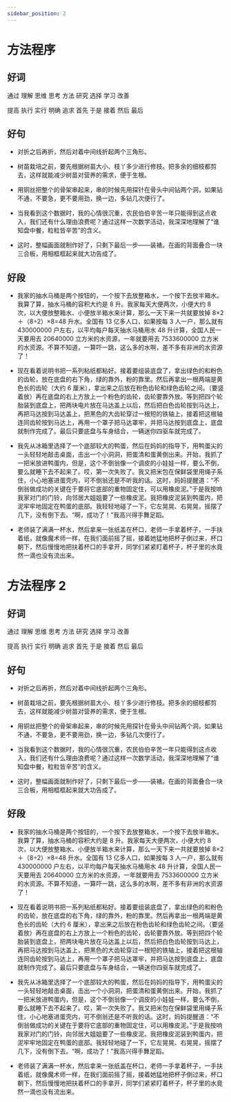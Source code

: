 ```yaml
---
sidebar_position: 2
---
```


# 方法程序

## 好词

通过 理解 思维 思考 方法 研究 选择 学习 改善

提高 执行 实行 明确 追求 首先 于是 接着 然后 最后

## 好句

- 对折之后再折，然后对着中间线折起两个三角形。

- 树苗栽培之前，要先根据树苗大小、枝丫多少进行修枝。把多余的细枝都剪去，这样就能减少树苗对营养的需求，便于生根。

- 用铜丝把整个的骨架串起来，串的时候先用探针在骨头中间钻两个洞，如果钻不通，不要急，更不要用劲，换一边，多钻几次便行了。

- 当我看到这个数据时，我的心情很沉重，农民伯伯辛苦一年只能得到这点收入，我们还有什么理由浪费呢？通过这样一次数学活动，我深深地理解了“谁知盘中餐，粒粒皆辛苦”的含义。

- 这时，整幅画面就制作好了，只剩下最后一步——装裱。在画的背面叠合一块三合板，用相框框起来就大功告成了。

## 好段

- 我家的抽水马桶是两个按钮的，一个按下去放整箱水，一个按下去放半箱水。我算了算，抽水马桶的容积大约是 8 升。我家每天大便两次，小便大约 8 次，以大便放整箱水、小便放半箱水来计算，那么一天下来一共就要放掉 8×2 ＋（8÷2）×8=48 升水。全国有 13 亿多人口，如果按每 3 人一户，那么就有 430000000 户左右，以平均每户每天抽水马桶用水 48 升计算，全国人民一天要用去 20640000 立方米的水资源，一年就要用去 7533600000 立方米的水资源。不算不知道，一算吓一跳，这么多的水啊，差不多有非洲的水资源了！

- 现在看着说明书把一系列粘纸都粘好。接着要组装底盘了，拿出绿色的和粉色的齿轮，放在底盘的右下角，绿的靠外，粉的靠里。然后再拿出一根两端是黄色长的齿轮（大约 6 厘米），拿出来之后放在粉色齿轮和绿色齿轮之间。（要竖着放）再在底盘的右上方放上一个粉色的齿轮，齿轮要靠外放。等到把四个轮胎装到底盘上，把两块电片放在马达盖上以后，然后把白色齿轮按到马达上，再把马达按到马达盖上，把黑色的大齿轮穿过一根短的铁轴上，接着把这根轴连同齿轮按到马达上，再用一个罩子把马达罩牢，并把马达按到底盘上，底盘就制作完成了。最后只要底盘与车身结合，一辆迷你四驱车就完成了。

- 我先从冰箱里选择了一个底部较大的鸭蛋，然后在妈妈的指导下，用鸭蛋尖的一头轻轻地敲击桌面，击出一个小洞洞，把蛋清和蛋黄倒出来。开始，我抓了一把米放进鸭蛋内，但是，这个不倒翁像一个调皮的小娃娃一样，要么不倒，要么就睡下去不起来了。哎，第一次失败了。我又把米包在保鲜袋里用绳子系住，小心地塞进蛋壳内，可不倒翁还是不听我的话。这时，妈妈提醒道：“不倒翁做成功的关键在于要将它底部的重物固定住，可以用橡皮泥。”于是我按响我家对门的门铃，向邻居大姐姐要了一些橡皮泥。我把橡皮泥装到鸭蛋内，把泥牢牢地固定在鸭蛋的底部。我轻轻地碰了一下，它左晃晃、右晃晃，摇摆了几下，没有倒下去。“啊，成功了！”我高兴得手舞足蹈。

- 老师装了满满一杯水，然后拿来一张纸盖在杯口，老师一手拿着杯子，一手扶着纸，就像魔术师一样，在我们面前摇了摇，接着她猛地把杯子倒过来，杯口朝下，然后慢慢地把扶着杯口的手拿开，同学们紧紧盯着杯子，杯子里的水竟然一滴也没有流出来。

# 方法程序 2

## 好词

通过 理解 思维 思考 方法 研究 选择 学习 改善

提高 执行 实行 明确 追求 首先 于是 接着 然后 最后

## 好句

- 对折之后再折，然后对着中间线折起两个三角形。

- 树苗栽培之前，要先根据树苗大小、枝丫多少进行修枝。把多余的细枝都剪去，这样就能减少树苗对营养的需求，便于生根。

- 用铜丝把整个的骨架串起来，串的时候先用探针在骨头中间钻两个洞，如果钻不通，不要急，更不要用劲，换一边，多钻几次便行了。

- 当我看到这个数据时，我的心情很沉重，农民伯伯辛苦一年只能得到这点收入，我们还有什么理由浪费呢？通过这样一次数学活动，我深深地理解了“谁知盘中餐，粒粒皆辛苦”的含义。

- 这时，整幅画面就制作好了，只剩下最后一步——装裱。在画的背面叠合一块三合板，用相框框起来就大功告成了。

## 好段

- 我家的抽水马桶是两个按钮的，一个按下去放整箱水，一个按下去放半箱水。我算了算，抽水马桶的容积大约是 8 升。我家每天大便两次，小便大约 8 次，以大便放整箱水、小便放半箱水来计算，那么一天下来一共就要放掉 8×2 ＋（8÷2）×8=48 升水。全国有 13 亿多人口，如果按每 3 人一户，那么就有 430000000 户左右，以平均每户每天抽水马桶用水 48 升计算，全国人民一天要用去 20640000 立方米的水资源，一年就要用去 7533600000 立方米的水资源。不算不知道，一算吓一跳，这么多的水啊，差不多有非洲的水资源了！

- 现在看着说明书把一系列粘纸都粘好。接着要组装底盘了，拿出绿色的和粉色的齿轮，放在底盘的右下角，绿的靠外，粉的靠里。然后再拿出一根两端是黄色长的齿轮（大约 6 厘米），拿出来之后放在粉色齿轮和绿色齿轮之间。（要竖着放）再在底盘的右上方放上一个粉色的齿轮，齿轮要靠外放。等到把四个轮胎装到底盘上，把两块电片放在马达盖上以后，然后把白色齿轮按到马达上，再把马达按到马达盖上，把黑色的大齿轮穿过一根短的铁轴上，接着把这根轴连同齿轮按到马达上，再用一个罩子把马达罩牢，并把马达按到底盘上，底盘就制作完成了。最后只要底盘与车身结合，一辆迷你四驱车就完成了。

- 我先从冰箱里选择了一个底部较大的鸭蛋，然后在妈妈的指导下，用鸭蛋尖的一头轻轻地敲击桌面，击出一个小洞洞，把蛋清和蛋黄倒出来。开始，我抓了一把米放进鸭蛋内，但是，这个不倒翁像一个调皮的小娃娃一样，要么不倒，要么就睡下去不起来了。哎，第一次失败了。我又把米包在保鲜袋里用绳子系住，小心地塞进蛋壳内，可不倒翁还是不听我的话。这时，妈妈提醒道：“不倒翁做成功的关键在于要将它底部的重物固定住，可以用橡皮泥。”于是我按响我家对门的门铃，向邻居大姐姐要了一些橡皮泥。我把橡皮泥装到鸭蛋内，把泥牢牢地固定在鸭蛋的底部。我轻轻地碰了一下，它左晃晃、右晃晃，摇摆了几下，没有倒下去。“啊，成功了！”我高兴得手舞足蹈。

- 老师装了满满一杯水，然后拿来一张纸盖在杯口，老师一手拿着杯子，一手扶着纸，就像魔术师一样，在我们面前摇了摇，接着她猛地把杯子倒过来，杯口朝下，然后慢慢地把扶着杯口的手拿开，同学们紧紧盯着杯子，杯子里的水竟然一滴也没有流出来。
